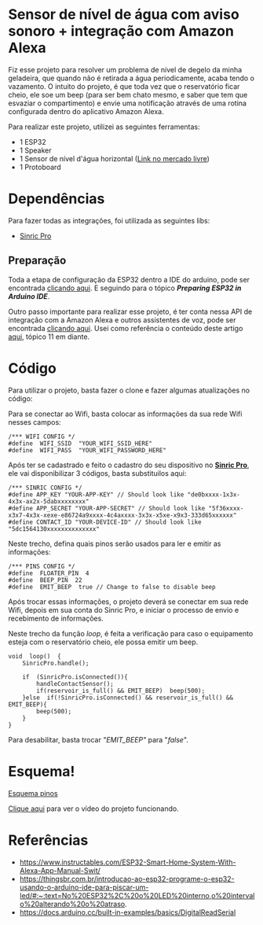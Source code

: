 # Sensor de nível de água com aviso sonoro + integração com Amazon Alexa

Fiz esse projeto para resolver um problema de nível de degelo da minha geladeira, que quando não é retirada a água periodicamente, acaba tendo o vazamento. O intuito do projeto, é que toda vez que o reservatório ficar cheio, ele soe um beep (para ser bem chato mesmo, e saber que tem que esvaziar o compartimento) e envie uma notificação através de uma rotina configurada dentro do aplicativo Amazon Alexa. 

Para realizar este projeto, utilizei as seguintes ferramentas:

 - 1 ESP32
 - 1 Speaker
 - 1 Sensor de nível d'água horizontal ([Link no mercado livre](https://produto.mercadolivre.com.br/MLB-2804772868-boia-sensor-nivel-lateral-magnetico-agua-arduino-aquario-_JM?matt_tool=40343894&matt_word=&matt_source=google&matt_campaign_id=14303413655&matt_ad_group_id=133855953276&matt_match_type=&matt_network=g&matt_device=c&matt_creative=584156655519&matt_keyword=&matt_ad_position=&matt_ad_type=pla&matt_merchant_id=314253506&matt_product_id=MLB2804772868&matt_product_partition_id=1816238256222&matt_target_id=pla-1816238256222&gclid=CjwKCAjwxr2iBhBJEiwAdXECwxI-NaACetl7EbXQMweXqBxHr41G6_Rrz2nXC2FO8iF5Mfdu3ZfbtRoCfTwQAvD_BwE))
 - 1 Protoboard

# Dependências

Para fazer todas as integrações, foi utilizada as seguintes libs:

- [Sinric Pro](https://sinric.pro/pt-index.html)

## Preparação

Toda a etapa de configuração da ESP32 dentro a IDE do arduino, pode ser encontrada [clicando aqui](https://thingsbr.com.br/introducao-ao-esp32-programe-o-esp32-usando-o-arduino-ide-para-piscar-um-led/#:~:text=No%20ESP32,%20o%20LED%20interno,o%20intervalo%20alterando%20o%20atraso.). E seguindo para o tópico ***Preparing ESP32 in Arduino IDE***.

Outro passo importante para realizar esse projeto, é ter conta nessa API de integração com a Amazon Alexa e outros assistentes de voz, pode ser encontrada [clicando aqui](https://sinric.pro/pt-index.html). Usei como referência o conteúdo deste artigo [aqui](https://www.instructables.com/ESP32-Smart-Home-System-With-Alexa-App-Manual-Swit/), tópico 11 em diante.


# Código
Para utilizar o projeto, basta fazer o clone e fazer algumas atualizações no código:

Para se conectar ao Wifi, basta colocar as informações da sua rede Wifi nesses campos:

    /*** WIFI CONFIG */
    #define  WIFI_SSID  "YOUR_WIFI_SSID_HERE"
    #define  WIFI_PASS  "YOUR_WIFI_PASSWORD_HERE"

Após ter se cadastrado e feito o cadastro do seu dispositivo no **[Sinric Pro](https://sinric.pro/pt-index.html)**, ele vai disponibilizar 3 códigos, basta substituilos aqui:

    /*** SINRIC CONFIG */
    #define APP_KEY "YOUR-APP-KEY" // Should look like "de0bxxxx-1x3x-4x3x-ax2x-5dabxxxxxxxx"
	#define APP_SECRET "YOUR-APP-SECRET" // Should look like "5f36xxxx-x3x7-4x3x-xexe-e86724a9xxxx-4c4axxxx-3x3x-x5xe-x9x3-333d65xxxxxx"
	#define CONTACT_ID "YOUR-DEVICE-ID" // Should look like "5dc1564130xxxxxxxxxxxxxx"

Neste trecho, defina quais pinos serão usados para ler e emitir as informações:

    /*** PINS CONFIG */
    #define  FLOATER_PIN  4
    #define  BEEP_PIN  22
    #define  EMIT_BEEP  true // Change to false to disable beep
    
Após trocar essas informações, o projeto deverá se conectar em sua rede Wifi, depois em sua conta do Sinric Pro, e iniciar o processo de envio e recebimento de informações. 

Neste trecho da função *loop*, é feita a verificação para caso o equipamento  esteja com o reservatório cheio, ele possa emitir um beep.

    void  loop()  {
		SinricPro.handle();
		
		if  (SinricPro.isConnected()){
			handleContactSensor();
			if(reservoir_is_full() && EMIT_BEEP)  beep(500);
		}else  if(!SinricPro.isConnected() && reservoir_is_full() && EMIT_BEEP){
			beep(500);
		}
	}
Para desabilitar, basta trocar *"EMIT_BEEP"* para "*false*".

# Esquema!
[Esquema pinos](https://user-images.githubusercontent.com/73892235/235707780-dd10f86d-b0bf-4cd1-9610-205d2a727f35.jpg)

[Clique aqui](https://youtube.com/shorts/T29lxYrhNkw) para ver o vídeo do projeto funcionando.


# Referências
- https://www.instructables.com/ESP32-Smart-Home-System-With-Alexa-App-Manual-Swit/
- https://thingsbr.com.br/introducao-ao-esp32-programe-o-esp32-usando-o-arduino-ide-para-piscar-um-led/#:~:text=No%20ESP32%2C%20o%20LED%20interno,o%20intervalo%20alterando%20o%20atraso.
- https://docs.arduino.cc/built-in-examples/basics/DigitalReadSerial
